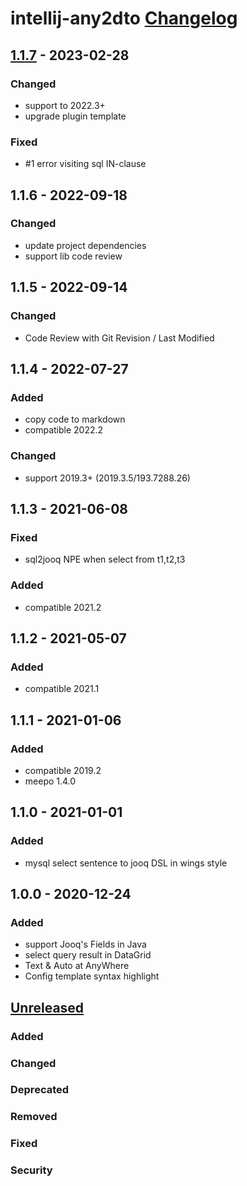 <!-- Keep a Changelog guide -> https://keepachangelog.com -->

# intellij-any2dto [Changelog]

[Changelog]: https://plugins.jetbrains.com/plugin/15680-any2dto
[Unreleased]: https://github.com/trydofor/intellij-any2dto/issues
[1.1.7]: https://github.com/trydofor/intellij-any2dto

## [1.1.7] - 2023-02-28

### Changed

- support to 2022.3+
- upgrade plugin template

### Fixed

- #1 error visiting sql IN-clause

## 1.1.6 - 2022-09-18

### Changed

- update project dependencies
- support lib code review

## 1.1.5 - 2022-09-14

### Changed

- Code Review with Git Revision / Last Modified

## 1.1.4 - 2022-07-27

### Added

- copy code to markdown
- compatible 2022.2

### Changed

- support 2019.3+ (2019.3.5/193.7288.26)

## 1.1.3 - 2021-06-08

### Fixed

- sql2jooq NPE when select from t1,t2,t3

### Added

- compatible 2021.2

## 1.1.2 - 2021-05-07

### Added

- compatible 2021.1

## 1.1.1 - 2021-01-06

### Added

- compatible 2019.2
- meepo 1.4.0

## 1.1.0 - 2021-01-01

### Added

- mysql select sentence to jooq DSL in wings style

## 1.0.0 - 2020-12-24

### Added

- support Jooq's Fields in Java
- select query result in DataGrid
- Text & Auto at AnyWhere
- Config template syntax highlight

## [Unreleased]

### Added

### Changed

### Deprecated

### Removed

### Fixed

### Security

